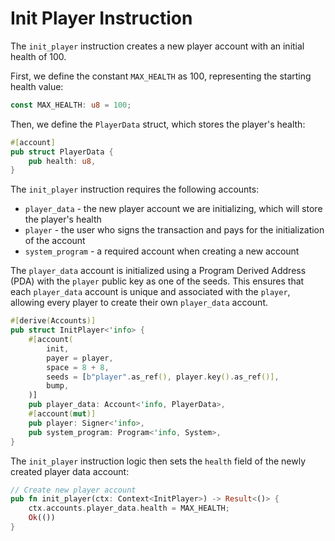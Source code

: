 # Init Player Instruction

The `init_player` instruction creates a new player account with an initial health of 100.

First, we define the constant `MAX_HEALTH` as 100, representing the starting health value:

```rust
const MAX_HEALTH: u8 = 100;
```

Then, we define the `PlayerData` struct, which stores the player's health:

```rust
#[account]
pub struct PlayerData {
    pub health: u8,
}
```

The `init_player` instruction requires the following accounts:

- `player_data` - the new player account we are initializing, which will store the player's health
- `player` - the user who signs the transaction and pays for the initialization of the account
- `system_program` - a required account when creating a new account

The `player_data` account is initialized using a Program Derived Address (PDA) with the `player` public key as one of the seeds. This ensures that each `player_data` account is unique and associated with the `player`, allowing every player to create their own `player_data` account.

```rust
#[derive(Accounts)]
pub struct InitPlayer<'info> {
    #[account(
        init,
        payer = player,
        space = 8 + 8,
        seeds = [b"player".as_ref(), player.key().as_ref()],
        bump,
    )]
    pub player_data: Account<'info, PlayerData>,
    #[account(mut)]
    pub player: Signer<'info>,
    pub system_program: Program<'info, System>,
}
```

The `init_player` instruction logic then sets the `health` field of the newly created player data account:

```rust
// Create new player account
pub fn init_player(ctx: Context<InitPlayer>) -> Result<()> {
    ctx.accounts.player_data.health = MAX_HEALTH;
    Ok(())
}
```
